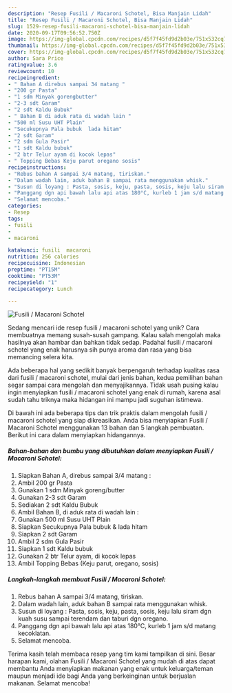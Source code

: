 ```yaml
---
description: "Resep Fusili / Macaroni Schotel, Bisa Manjain Lidah"
title: "Resep Fusili / Macaroni Schotel, Bisa Manjain Lidah"
slug: 1529-resep-fusili-macaroni-schotel-bisa-manjain-lidah
date: 2020-09-17T09:56:52.750Z
image: https://img-global.cpcdn.com/recipes/d5f7f45fd9d2b03e/751x532cq70/fusili-macaroni-schotel-foto-resep-utama.jpg
thumbnail: https://img-global.cpcdn.com/recipes/d5f7f45fd9d2b03e/751x532cq70/fusili-macaroni-schotel-foto-resep-utama.jpg
cover: https://img-global.cpcdn.com/recipes/d5f7f45fd9d2b03e/751x532cq70/fusili-macaroni-schotel-foto-resep-utama.jpg
author: Sara Price
ratingvalue: 3.6
reviewcount: 10
recipeingredient:
- " Bahan A direbus sampai 34 matang "
- "200 gr Pasta"
- "1 sdm Minyak gorengbutter"
- "2-3 sdt Garam"
- "2 sdt Kaldu Bubuk"
- " Bahan B di aduk rata di wadah lain "
- "500 ml Susu UHT Plain"
- "Secukupnya Pala bubuk  lada hitam"
- "2 sdt Garam"
- "2 sdm Gula Pasir"
- "1 sdt Kaldu bubuk"
- "2 btr Telur ayam di kocok lepas"
- " Topping Bebas Keju parut oregano sosis"
recipeinstructions:
- "Rebus bahan A sampai 3/4 matang, tiriskan."
- "Dalam wadah lain, aduk bahan B sampai rata menggunakan whisk."
- "Susun di loyang : Pasta, sosis, keju, pasta, sosis, keju lalu siram dgn kuah susu sampai terendam dan taburi dgn oregano."
- "Panggang dgn api bawah lalu api atas 180°C, kurleb 1 jam s/d matang kecoklatan."
- "Selamat mencoba."
categories:
- Resep
tags:
- fusili
- 
- macaroni

katakunci: fusili  macaroni 
nutrition: 256 calories
recipecuisine: Indonesian
preptime: "PT15M"
cooktime: "PT53M"
recipeyield: "1"
recipecategory: Lunch

---
```



![Fusili / Macaroni Schotel](https://img-global.cpcdn.com/recipes/d5f7f45fd9d2b03e/751x532cq70/fusili-macaroni-schotel-foto-resep-utama.jpg)

Sedang mencari ide resep fusili / macaroni schotel yang unik? Cara membuatnya memang susah-susah gampang. Kalau salah mengolah maka hasilnya akan hambar dan bahkan tidak sedap. Padahal fusili / macaroni schotel yang enak harusnya sih punya aroma dan rasa yang bisa memancing selera kita.



Ada beberapa hal yang sedikit banyak berpengaruh terhadap kualitas rasa dari fusili / macaroni schotel, mulai dari jenis bahan, kedua pemilihan bahan segar sampai cara mengolah dan menyajikannya. Tidak usah pusing kalau ingin menyiapkan fusili / macaroni schotel yang enak di rumah, karena asal sudah tahu triknya maka hidangan ini mampu jadi suguhan istimewa.


Di bawah ini ada beberapa tips dan trik praktis dalam mengolah fusili / macaroni schotel yang siap dikreasikan. Anda bisa menyiapkan Fusili / Macaroni Schotel menggunakan 13 bahan dan 5 langkah pembuatan. Berikut ini cara dalam menyiapkan hidangannya.

<!--inarticleads1-->

##### Bahan-bahan dan bumbu yang dibutuhkan dalam menyiapkan Fusili / Macaroni Schotel:

1. Siapkan  Bahan A, direbus sampai 3/4 matang :
1. Ambil 200 gr Pasta
1. Gunakan 1 sdm Minyak goreng/butter
1. Gunakan 2-3 sdt Garam
1. Sediakan 2 sdt Kaldu Bubuk
1. Ambil  Bahan B, di aduk rata di wadah lain :
1. Gunakan 500 ml Susu UHT Plain
1. Siapkan Secukupnya Pala bubuk &amp; lada hitam
1. Siapkan 2 sdt Garam
1. Ambil 2 sdm Gula Pasir
1. Siapkan 1 sdt Kaldu bubuk
1. Gunakan 2 btr Telur ayam, di kocok lepas
1. Ambil  Topping Bebas (Keju parut, oregano, sosis)




<!--inarticleads2-->

##### Langkah-langkah membuat Fusili / Macaroni Schotel:

1. Rebus bahan A sampai 3/4 matang, tiriskan.
1. Dalam wadah lain, aduk bahan B sampai rata menggunakan whisk.
1. Susun di loyang : Pasta, sosis, keju, pasta, sosis, keju lalu siram dgn kuah susu sampai terendam dan taburi dgn oregano.
1. Panggang dgn api bawah lalu api atas 180°C, kurleb 1 jam s/d matang kecoklatan.
1. Selamat mencoba.




Terima kasih telah membaca resep yang tim kami tampilkan di sini. Besar harapan kami, olahan Fusili / Macaroni Schotel yang mudah di atas dapat membantu Anda menyiapkan makanan yang enak untuk keluarga/teman maupun menjadi ide bagi Anda yang berkeinginan untuk berjualan makanan. Selamat mencoba!
